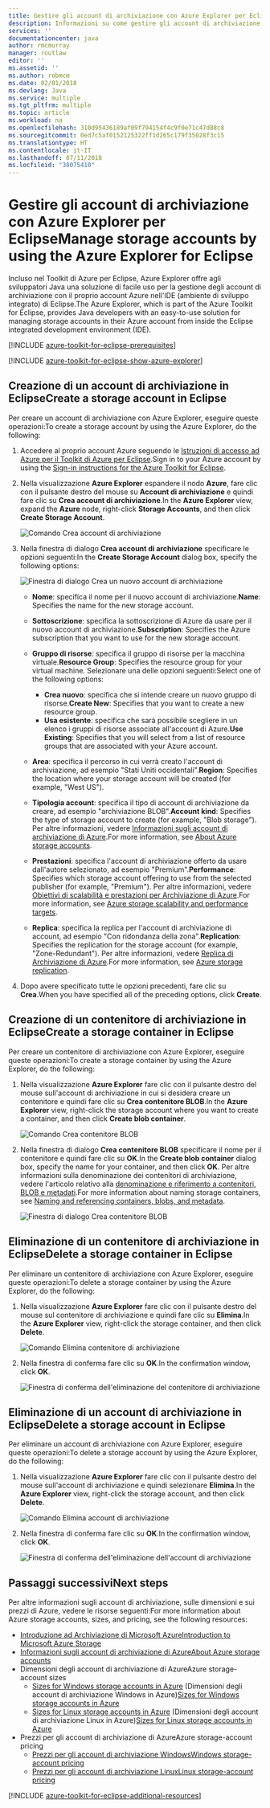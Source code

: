 ```yaml
---
title: Gestire gli account di archiviazione con Azure Explorer per Eclipse
description: Informazioni su come gestire gli account di archiviazione di Azure con Azure Explorer per Eclipse.
services: ''
documentationcenter: java
author: rmcmurray
manager: routlaw
editor: ''
ms.assetid: ''
ms.author: robmcm
ms.date: 02/01/2018
ms.devlang: Java
ms.service: multiple
ms.tgt_pltfrm: multiple
ms.topic: article
ms.workload: na
ms.openlocfilehash: 310d95436189af09f794154f4c9f0e71c47d88c8
ms.sourcegitcommit: 0ed7c5af0152125322ff1d265c179f35028f3c15
ms.translationtype: HT
ms.contentlocale: it-IT
ms.lasthandoff: 07/11/2018
ms.locfileid: "38075410"
---
```

# <a name="manage-storage-accounts-by-using-the-azure-explorer-for-eclipse"></a><span data-ttu-id="c286b-103">Gestire gli account di archiviazione con Azure Explorer per Eclipse</span><span class="sxs-lookup"><span data-stu-id="c286b-103">Manage storage accounts by using the Azure Explorer for Eclipse</span></span>

<span data-ttu-id="c286b-104">Incluso nel Toolkit di Azure per Eclipse, Azure Explorer offre agli sviluppatori Java una soluzione di facile uso per la gestione degli account di archiviazione con il proprio account Azure nell'IDE (ambiente di sviluppo integrato) di Eclipse.</span><span class="sxs-lookup"><span data-stu-id="c286b-104">The Azure Explorer, which is part of the Azure Toolkit for Eclipse, provides Java developers with an easy-to-use solution for managing storage accounts in their Azure account from inside the Eclipse integrated development environment (IDE).</span></span>

[!INCLUDE [azure-toolkit-for-eclipse-prerequisites](../includes/azure-toolkit-for-eclipse-prerequisites.md)]

[!INCLUDE [azure-toolkit-for-eclipse-show-azure-explorer](../includes/azure-toolkit-for-eclipse-show-azure-explorer.md)]

## <a name="create-a-storage-account-in-eclipse"></a><span data-ttu-id="c286b-105">Creazione di un account di archiviazione in Eclipse</span><span class="sxs-lookup"><span data-stu-id="c286b-105">Create a storage account in Eclipse</span></span>

<span data-ttu-id="c286b-106">Per creare un account di archiviazione con Azure Explorer, eseguire queste operazioni:</span><span class="sxs-lookup"><span data-stu-id="c286b-106">To create a storage account by using the Azure Explorer, do the following:</span></span>

1. <span data-ttu-id="c286b-107">Accedere al proprio account Azure seguendo le [Istruzioni di accesso ad Azure per il Toolkit di Azure per Eclipse](https://docs.microsoft.com/java/azure/eclipse/azure-toolkit-for-eclipse-sign-in-instructions).</span><span class="sxs-lookup"><span data-stu-id="c286b-107">Sign in to your Azure account by using the [Sign-in instructions for the Azure Toolkit for Eclipse](https://docs.microsoft.com/java/azure/eclipse/azure-toolkit-for-eclipse-sign-in-instructions).</span></span>

1. <span data-ttu-id="c286b-108">Nella visualizzazione **Azure Explorer** espandere il nodo **Azure**, fare clic con il pulsante destro del mouse su **Account di archiviazione** e quindi fare clic su **Crea account di archiviazione**.</span><span class="sxs-lookup"><span data-stu-id="c286b-108">In the **Azure Explorer** view, expand the **Azure** node, right-click **Storage Accounts**, and then click **Create Storage Account**.</span></span>

   ![Comando Crea account di archiviazione][CS01]

1. <span data-ttu-id="c286b-110">Nella finestra di dialogo **Crea account di archiviazione** specificare le opzioni seguenti:</span><span class="sxs-lookup"><span data-stu-id="c286b-110">In the **Create Storage Account** dialog box, specify the following options:</span></span>

   ![Finestra di dialogo Crea un nuovo account di archiviazione][CS02]

   * <span data-ttu-id="c286b-112">**Nome**: specifica il nome per il nuovo account di archiviazione.</span><span class="sxs-lookup"><span data-stu-id="c286b-112">**Name**: Specifies the name for the new storage account.</span></span>

   * <span data-ttu-id="c286b-113">**Sottoscrizione**: specifica la sottoscrizione di Azure da usare per il nuovo account di archiviazione.</span><span class="sxs-lookup"><span data-stu-id="c286b-113">**Subscription**: Specifies the Azure subscription that you want to use for the new storage account.</span></span>

   * <span data-ttu-id="c286b-114">**Gruppo di risorse**: specifica il gruppo di risorse per la macchina virtuale.</span><span class="sxs-lookup"><span data-stu-id="c286b-114">**Resource Group**: Specifies the resource group for your virtual machine.</span></span> <span data-ttu-id="c286b-115">Selezionare una delle opzioni seguenti:</span><span class="sxs-lookup"><span data-stu-id="c286b-115">Select one of the following options:</span></span>
      * <span data-ttu-id="c286b-116">**Crea nuovo**: specifica che si intende creare un nuovo gruppo di risorse.</span><span class="sxs-lookup"><span data-stu-id="c286b-116">**Create New**: Specifies that you want to create a new resource group.</span></span>
      * <span data-ttu-id="c286b-117">**Usa esistente**: specifica che sarà possibile scegliere in un elenco i gruppi di risorse associate all'account di Azure.</span><span class="sxs-lookup"><span data-stu-id="c286b-117">**Use Existing**: Specifies that you will select from a list of resource groups that are associated with your Azure account.</span></span>

   * <span data-ttu-id="c286b-118">**Area**: specifica il percorso in cui verrà creato l'account di archiviazione, ad esempio "Stati Uniti occidentali".</span><span class="sxs-lookup"><span data-stu-id="c286b-118">**Region**: Specifies the location where your storage account will be created (for example, "West US").</span></span>

   * <span data-ttu-id="c286b-119">**Tipologia account**: specifica il tipo di account di archiviazione da creare, ad esempio "archiviazione BLOB".</span><span class="sxs-lookup"><span data-stu-id="c286b-119">**Account kind**: Specifies the type of storage account to create (for example, "Blob storage").</span></span> <span data-ttu-id="c286b-120">Per altre informazioni, vedere [Informazioni sugli account di archiviazione di Azure].</span><span class="sxs-lookup"><span data-stu-id="c286b-120">For more information, see [About Azure storage accounts].</span></span>

   * <span data-ttu-id="c286b-121">**Prestazioni**: specifica l'account di archiviazione offerto da usare dall'autore selezionato, ad esempio "Premium".</span><span class="sxs-lookup"><span data-stu-id="c286b-121">**Performance**: Specifies which storage account offering to use from the selected publisher (for example, "Premium").</span></span> <span data-ttu-id="c286b-122">Per altre informazioni, vedere [Obiettivi di scalabilità e prestazioni per Archiviazione di Azure].</span><span class="sxs-lookup"><span data-stu-id="c286b-122">For more information, see [Azure storage scalability and performance targets].</span></span>

   * <span data-ttu-id="c286b-123">**Replica**: specifica la replica per l'account di archiviazione di account, ad esempio "Con ridondanza della zona".</span><span class="sxs-lookup"><span data-stu-id="c286b-123">**Replication**: Specifies the replication for the storage account (for example, "Zone-Redundant").</span></span> <span data-ttu-id="c286b-124">Per altre informazioni, vedere [Replica di Archiviazione di Azure].</span><span class="sxs-lookup"><span data-stu-id="c286b-124">For more information, see [Azure storage replication].</span></span>

1. <span data-ttu-id="c286b-125">Dopo avere specificato tutte le opzioni precedenti, fare clic su **Crea**.</span><span class="sxs-lookup"><span data-stu-id="c286b-125">When you have specified all of the preceding options, click **Create**.</span></span>

## <a name="create-a-storage-container-in-eclipse"></a><span data-ttu-id="c286b-126">Creazione di un contenitore di archiviazione in Eclipse</span><span class="sxs-lookup"><span data-stu-id="c286b-126">Create a storage container in Eclipse</span></span>

<span data-ttu-id="c286b-127">Per creare un contenitore di archiviazione con Azure Explorer, eseguire queste operazioni:</span><span class="sxs-lookup"><span data-stu-id="c286b-127">To create a storage container by using the Azure Explorer, do the following:</span></span>

1. <span data-ttu-id="c286b-128">Nella visualizzazione **Azure Explorer** fare clic con il pulsante destro del mouse sull'account di archiviazione in cui si desidera creare un contenitore e quindi fare clic su **Crea contenitore BLOB**.</span><span class="sxs-lookup"><span data-stu-id="c286b-128">In the **Azure Explorer** view, right-click the storage account where you want to create a container, and then click **Create blob container**.</span></span>

   ![Comando Crea contenitore BLOB][CC01]

1. <span data-ttu-id="c286b-130">Nella finestra di dialogo **Crea contenitore BLOB** specificare il nome per il contenitore e quindi fare clic su **OK**.</span><span class="sxs-lookup"><span data-stu-id="c286b-130">In the **Create blob container** dialog box, specify the name for your container, and then click **OK**.</span></span> <span data-ttu-id="c286b-131">Per altre informazioni sulla denominazione dei contenitori di archiviazione, vedere l'articolo relativo alla [denominazione e riferimento a contenitori, BLOB e metadati].</span><span class="sxs-lookup"><span data-stu-id="c286b-131">For more information about naming storage containers, see [Naming and referencing containers, blobs, and metadata].</span></span>

   ![Finestra di dialogo Crea contenitore BLOB][CC02]

## <a name="delete-a-storage-container-in-eclipse"></a><span data-ttu-id="c286b-133">Eliminazione di un contenitore di archiviazione in Eclipse</span><span class="sxs-lookup"><span data-stu-id="c286b-133">Delete a storage container in Eclipse</span></span>

<span data-ttu-id="c286b-134">Per eliminare un contenitore di archiviazione con Azure Explorer, eseguire queste operazioni:</span><span class="sxs-lookup"><span data-stu-id="c286b-134">To delete a storage container by using the Azure Explorer, do the following:</span></span>

1. <span data-ttu-id="c286b-135">Nella visualizzazione **Azure Explorer** fare clic con il pulsante destro del mouse sul contenitore di archiviazione e quindi fare clic su **Elimina**.</span><span class="sxs-lookup"><span data-stu-id="c286b-135">In the **Azure Explorer** view, right-click the storage container, and then click **Delete**.</span></span>

   ![Comando Elimina contenitore di archiviazione][DC01]

1. <span data-ttu-id="c286b-137">Nella finestra di conferma fare clic su **OK**.</span><span class="sxs-lookup"><span data-stu-id="c286b-137">In the confirmation window, click **OK**.</span></span>

   ![Finestra di conferma dell'eliminazione del contenitore di archiviazione][DC02]

## <a name="delete-a-storage-account-in-eclipse"></a><span data-ttu-id="c286b-139">Eliminazione di un account di archiviazione in Eclipse</span><span class="sxs-lookup"><span data-stu-id="c286b-139">Delete a storage account in Eclipse</span></span>

<span data-ttu-id="c286b-140">Per eliminare un account di archiviazione con Azure Explorer, eseguire queste operazioni:</span><span class="sxs-lookup"><span data-stu-id="c286b-140">To delete a storage account by using the Azure Explorer, do the following:</span></span>

1. <span data-ttu-id="c286b-141">Nella visualizzazione **Azure Explorer** fare clic con il pulsante destro del mouse sull'account di archiviazione e quindi selezionare **Elimina**.</span><span class="sxs-lookup"><span data-stu-id="c286b-141">In the **Azure Explorer** view, right-click the storage account, and then click **Delete**.</span></span>

   ![Comando Elimina account di archiviazione][DS01]

1. <span data-ttu-id="c286b-143">Nella finestra di conferma fare clic su **OK**.</span><span class="sxs-lookup"><span data-stu-id="c286b-143">In the confirmation window, click **OK**.</span></span>

   ![Finestra di conferma dell'eliminazione dell'account di archiviazione][DS02]

## <a name="next-steps"></a><span data-ttu-id="c286b-145">Passaggi successivi</span><span class="sxs-lookup"><span data-stu-id="c286b-145">Next steps</span></span>

<span data-ttu-id="c286b-146">Per altre informazioni sugli account di archiviazione, sulle dimensioni e sui prezzi di Azure, vedere le risorse seguenti:</span><span class="sxs-lookup"><span data-stu-id="c286b-146">For more information about Azure storage accounts, sizes, and pricing, see the following resources:</span></span>

* <span data-ttu-id="c286b-147">[Introduzione ad Archiviazione di Microsoft Azure]</span><span class="sxs-lookup"><span data-stu-id="c286b-147">[Introduction to Microsoft Azure Storage]</span></span>
* <span data-ttu-id="c286b-148">[Informazioni sugli account di archiviazione di Azure]</span><span class="sxs-lookup"><span data-stu-id="c286b-148">[About Azure storage accounts]</span></span>
* <span data-ttu-id="c286b-149">Dimensioni degli account di archiviazione di Azure</span><span class="sxs-lookup"><span data-stu-id="c286b-149">Azure storage-account sizes</span></span>
  * <span data-ttu-id="c286b-150">[Sizes for Windows storage accounts in Azure] (Dimensioni degli account di archiviazione Windows in Azure)</span><span class="sxs-lookup"><span data-stu-id="c286b-150">[Sizes for Windows storage accounts in Azure]</span></span>
  * <span data-ttu-id="c286b-151">[Sizes for Linux storage accounts in Azure] (Dimensioni degli account di archiviazione Linux in Azure)</span><span class="sxs-lookup"><span data-stu-id="c286b-151">[Sizes for Linux storage accounts in Azure]</span></span>
* <span data-ttu-id="c286b-152">Prezzi per gli account di archiviazione di Azure</span><span class="sxs-lookup"><span data-stu-id="c286b-152">Azure storage-account pricing</span></span>
  * <span data-ttu-id="c286b-153">[Prezzi per gli account di archiviazione Windows]</span><span class="sxs-lookup"><span data-stu-id="c286b-153">[Windows storage-account pricing]</span></span>
  * <span data-ttu-id="c286b-154">[Prezzi per gli account di archiviazione Linux]</span><span class="sxs-lookup"><span data-stu-id="c286b-154">[Linux storage-account pricing]</span></span>

[!INCLUDE [azure-toolkit-for-eclipse-additional-resources](../includes/azure-toolkit-for-eclipse-additional-resources.md)]

<!-- URL List -->

[Introduzione ad Archiviazione di Microsoft Azure]: /azure/storage/storage-introduction
[Introduction to Microsoft Azure Storage]: /azure/storage/storage-introduction
[Informazioni sugli account di archiviazione di Azure]: /azure/storage/storage-create-storage-account
[About Azure storage accounts]: /azure/storage/storage-create-storage-account
[Replica di Archiviazione di Azure]: /azure/storage/storage-redundancy
[Azure storage replication]: /azure/storage/storage-redundancy
[Obiettivi di scalabilità e prestazioni per Archiviazione di Azure]: /azure/storage/storage-scalability-targets
[Azure storage scalability and Performance Targets]: /azure/storage/storage-scalability-targets
[Denominazione e riferimento a contenitori, BLOB e metadati]: http://go.microsoft.com/fwlink/?LinkId=255555
[Naming and referencing containers, blobs, and metadata]: http://go.microsoft.com/fwlink/?LinkId=255555

[Sizes for Windows storage accounts in Azure]: /azure/virtual-machines/virtual-machines-windows-sizes (Dimensioni degli account di archiviazione Windows in Azure)
[Sizes for Linux storage accounts in Azure]: /azure/virtual-machines/virtual-machines-linux-sizes (Dimensioni degli account di archiviazione Linux in Azure)
[Prezzi per gli account di archiviazione Windows]: /pricing/details/virtual-machines/windows/
[Windows storage-account pricing]: /pricing/details/virtual-machines/windows/
[Prezzi per gli account di archiviazione Linux]: /pricing/details/virtual-machines/linux/
[Linux storage-account pricing]: /pricing/details/virtual-machines/linux/

<!-- IMG List -->

[CS01]: media/azure-toolkit-for-eclipse-managing-storage-accounts-using-azure-explorer/CS01.png
[CS02]: media/azure-toolkit-for-eclipse-managing-storage-accounts-using-azure-explorer/CS02.png
[CC01]: media/azure-toolkit-for-eclipse-managing-storage-accounts-using-azure-explorer/CC01.png
[CC02]: media/azure-toolkit-for-eclipse-managing-storage-accounts-using-azure-explorer/CC02.png

[DS01]: media/azure-toolkit-for-eclipse-managing-storage-accounts-using-azure-explorer/DS01.png
[DS02]: media/azure-toolkit-for-eclipse-managing-storage-accounts-using-azure-explorer/DS02.png
[DC01]: media/azure-toolkit-for-eclipse-managing-storage-accounts-using-azure-explorer/DC01.png
[DC02]: media/azure-toolkit-for-eclipse-managing-storage-accounts-using-azure-explorer/DC02.png
